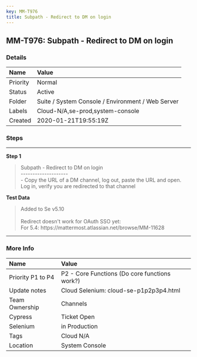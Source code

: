 ```yaml
---
key: MM-T976
title: Subpath - Redirect to DM on login
---
```


## MM-T976: Subpath - Redirect to DM on login

### Details

| Name     | Value                                             |
| :------- | :------------------------------------------------ |
| Priority | Normal                                            |
| Status   | Active                                            |
| Folder   | Suite / System Console / Environment / Web Server |
| Labels   | Cloud-N/A,se-prod,system-console                  |
| Created  | 2020-01-21T19:55:19Z                              |

### Steps

<hr/>

**Step 1**

> <article>Subpath - Redirect to DM on login<br />--------------------<br />- Copy the URL of a DM channel, log out, paste the URL and open. Log in, verify you are redirected to that channel</article>

**Test Data**

> <article>Added to Se v5.10<br /><br />Redirect doesn't work for OAuth SSO yet:<br />For 5.4: https://mattermost.atlassian.net/browse/MM-11628</article>

<hr/>

### More Info

| Name              | Value                                         |
| :---------------- | :-------------------------------------------- |
| Priority P1 to P4 | P2 - Core Functions (Do core functions work?) |
| Update notes      | Cloud Selenium: cloud-se-p1p2p3p4.html        |
| Team Ownership    | Channels                                      |
| Cypress           | Ticket Open                                   |
| Selenium          | in Production                                 |
| Tags              | Cloud N/A                                     |
| Location          | System Console                                |

